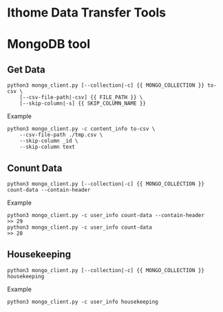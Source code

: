 # Ithome Data Transfer Tools

# MongoDB tool

## Get Data
```
python3 mongo_client.py [--collection|-c] {{ MONGO_COLLECTION }} to-csv \
    [--csv-file-path|-csv] {{ FILE_PATH }} \
    [--skip-column|-s] {{ SKIP_COLUMN_NAME }}
```
Example
```
python3 mongo_client.py -c content_info to-csv \
    --csv-file-path ./tmp.csv \
    --skip-column _id \
    --skip-column text
```

## Conunt Data
```
python3 mongo_client.py [--collection|-c] {{ MONGO_COLLECTION }} count-data --contain-header
```
Example
```
python3 mongo_client.py -c user_info count-data --contain-header
>> 29
python3 mongo_client.py -c user_info count-data
>> 28
```

## Housekeeping
```
python3 mongo_client.py [--collection|-c] {{ MONGO_COLLECTION }} housekeeping
```
Example
```
python3 mongo_client.py -c user_info housekeeping
```
